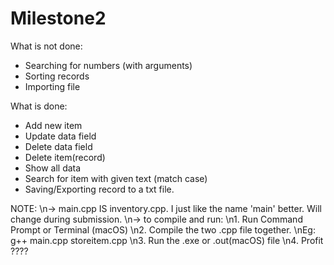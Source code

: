 # Milestone2

What is not done:
- Searching for numbers (with arguments)
- Sorting records
- Importing file

What is done:
- Add new item
- Update data field
- Delete data field
- Delete item(record)
- Show all data
- Search for item with given text (match case)
- Saving/Exporting record to a txt file.

NOTE: 
\n-> main.cpp IS inventory.cpp. I just like the name 'main' better. Will change during submission.
\n-> to compile and run:
    \n1. Run Command Prompt or Terminal (macOS)
    \n2. Compile the two .cpp file together. 
        \nEg: g++ main.cpp storeitem.cpp
    \n3. Run the .exe or .out(macOS) file
    \n4. Profit ????
